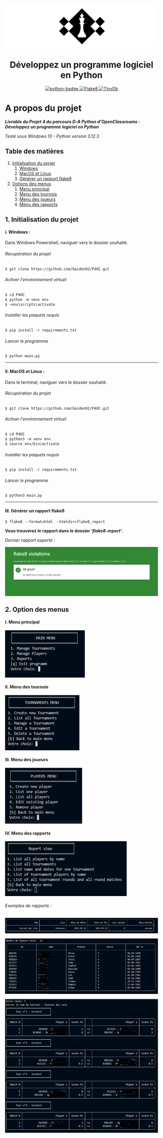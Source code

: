 ![chess_club](img/logo-chess-tournament.JPG)

<h1 align="center">Développez un programme logiciel en Python</h1>

<p align="center">
    <a href="https://www.python.org">
        <img src="https://img.shields.io/badge/Python-3.12+-3776AB?style=flat&logo=python&logoColor=white" alt="python-badge">
    </a>
    <a href="https://flake8.pycqa.org/en/latest/">
        <img src="https://img.shields.io/badge/Flake8-6.1+-d71b60?style=flat" alt="Flake8">
    </a>
    <a href="https://tinydb.readthedocs.io/en/latest/">
        <img src="https://img.shields.io/badge/TinyDb-4.8+-00838f?style=flat" alt="TinyDb">
    </a>
</p>

# A propos du projet

***Livrable du Projet 4 du parcours D-A Python d'OpenClassrooms : Développez un programme logiciel en Python***

_Testé sous Windows 10 - Python version 3.12.3_


## Table des matières

1. [Initialisation du projet](#id-section1)
    1. [Windows](#id-section1-1)
    2. [MacOS et Linux](#id-section1-2)
    3. [Générer un rapport flake8](#id-section1-3)
2. [Options des menus](#id-section2)
    1. [Menu principal](#id-section2-1)
    2. [Menu des tournois](#id-section2-2)
    3. [Menu des joueurs](#id-section2-3)
    4. [Menu des rapports](#id-section2-4)



<div id='id-section1'></div>

## 1. Initialisation du projet

<div id='id-section1-1'></div>


#### i. Windows :
Dans Windows Powershell, naviguer vers le dossier souhaité.
###### Récupération du projet

    $ git clone https://github.com/Gaiden92/P4OC.git

###### Activer l'environnement virtuel
    $ cd P4OC
    $ python -m venv env
    $ ~env\scripts\activate
    
###### Installer les paquets requis
    $ pip install -r requirements.txt

###### Lancer le programme
    $ python main.py


<div id='id-section1-2'></div>

---------

#### II. MacOS et Linux :
Dans le terminal, naviguer vers le dossier souhaité.
###### Récupération du projet

    $ git clone https://github.com/Gaiden92/P4OC.git

###### Activer l'environnement virtuel
    $ cd P4OC 
    $ python3 -m venv env 
    $ source env/bin/activate
    
###### Installer les paquets requis
    $ pip install -r requirements.txt

###### Lancer le programme
    $ python3 main.py


<div id='id-section1-3'></div>

----------

#### III. Générer un rapport flake8

    $ flake8 --format=html --htmldir=flake8_report

**Vous trouverez le rapport dans le dossier _'flake8-report'_.**

_Dernier rapport exporté :_

![latest_report](img/flake8-report.JPG)

<div id='id-section2'></div>

## 2. Option des menus

<div id='id-section2-1'></div>

#### I. Menu principal

![main_menu](img/main-menu.JPG)

<div id='id-section2-2'></div>

#### II. Menu des tournois

![tournaments_menu](img/tournaments-menu.JPG)

<div id='id-section2-3'></div>

#### III. Menu des joueurs

![players_menu](img/players-menu.JPG)

<div id='id-section2-4'></div>

#### IV. Menu des rapports

![reports_menu](img/reports-menu.JPG)

###### Exemples de rapports :

![reports_example](img/example-report1.JPG)

![reports_example](img/example-report2.JPG)

![report_tournament](img/tournament-report.JPG)